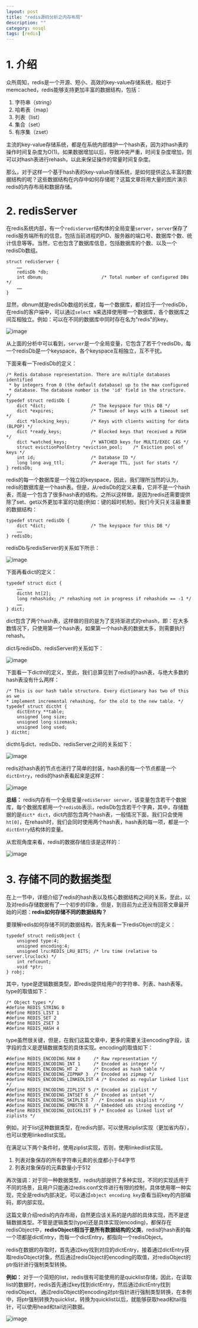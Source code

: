 ```yaml
---
layout: post
title: "redis源码分析之内存布局"
description: ""
category: nosql
tags: [redis]
---
```


# 1. 介绍

众所周知，redis是一个开源、短小、高效的key-value存储系统，相对于memcached，redis能够支持更加丰富的数据结构，包括：

1. 字符串（string）
1. 哈希表（map）
1. 列表（list）
1. 集合（set）
1. 有序集（zset）

主流的key-value存储系统，都是在系统内部维护一个hash表，因为对hash表的操作时间复杂度为O(1)。如果数据增加以后，导致冲突严重，时间复杂度增加，则可以对hash表进行rehash，以此来保证操作的常量时间复杂度。

那么，对于这样一个基于hash表的key-value存储系统，是如何提供这么丰富的数据结构的呢？这些数据结构在内存中如何存储呢？这篇文章将用大量的图片演示redis的内存布局和数据存储。

# 2. redisServer

在redis系统内部，有一个`redisServer`结构体的全局变量`server`，`server`保存了redis服务端所有的信息，包括当前进程的PID、服务器的端口号、数据库个数、统计信息等等。当然，它也包含了数据库信息，包括数据库的个数、以及一个redisDb数组。

    struct redisServer {
        ……
        redisDb *db;
        int dbnum;                      /* Total number of configured DBs */
        ……
    }

显然，dbnum就是redisDb数组的长度，每一个数据库，都对应于一个redisDb，在redis的客户端中，可以通过`select N`来选择使用哪一个数据库，各个数据库之间互相独立。例如：可以在不同的数据库中同时存在名为"redis"的key。

![image](/cn/image/redis_dict01.png)

从上面的分析中可以看到，`server`是一个全局变量，它包含了若干个redisDb，每一个redisDb是一个keyspace，各个keyspace互相独立，互不干扰。

下面来看一下redisDb的定义：

    /* Redis database representation. There are multiple databases identified
     * by integers from 0 (the default database) up to the max configured
     * database. The database number is the 'id' field in the structure. */
    typedef struct redisDb {
        dict *dict;                 /* The keyspace for this DB */
        dict *expires;              /* Timeout of keys with a timeout set */
        dict *blocking_keys;        /* Keys with clients waiting for data (BLPOP) */
        dict *ready_keys;           /* Blocked keys that received a PUSH */
        dict *watched_keys;         /* WATCHED keys for MULTI/EXEC CAS */
        struct evictionPoolEntry *eviction_pool;    /* Eviction pool of keys */
        int id;                     /* Database ID */
        long long avg_ttl;          /* Average TTL, just for stats */
    } redisDb;

redis的每一个数据库是一个独立的keyspace，因此，我们理所当然的认为，redis的数据库是一个hash表。但是，从redisDb的定义来看，它并不是一个hash表，而是一个包含了很多hash表的结构。之所以这样做，是因为redis还需要提供除了set、get以外更加丰富的功能(例如：键的超时机制)。我们今天只关注最重要的数据结构：

    typedef struct redisDb {
        dict *dict;                 /* The keyspace for this DB */
        ……
    } redisDb;

redisDb与redisServer的关系如下所示：

![image](/cn/image/redis_dict02.png)

下面再看dict的定义：

    typedef struct dict {
        ……
        dictht ht[2];
        long rehashidx; /* rehashing not in progress if rehashidx == -1 */
        ……
    } dict;

dict包含了两个hash表，这样做的目的是为了支持渐进式的rehash，即：在大多数情况下，只使用第一个hash表，如果第一个hash表的数据太多，则需要执行rehash。

dict与redisDb、redisServer的关系如下：

![image](/cn/image/redis_dict03.png)

下面看一下dictht的定义，至此，我们总算见到了redis的hash表，与绝大多数的hash表没有什么两样：

    /* This is our hash table structure. Every dictionary has two of this as we
    * implement incremental rehashing, for the old to the new table. */
    typedef struct dictht {
        dictEntry **table;
        unsigned long size;
        unsigned long sizemask;
        unsigned long used;
    } dictht;

dictht与dict、redisDb、redisServer之间的关系如下：

![image](/cn/image/redis_dict04.png)

redis对hash表的节点也进行了简单的封装，hash表的每一个节点都是一个`dictEntry`，redis的hash表看起来是这样：

![image](/cn/image/redis_dict06.png)


**总结：** redis内存有一个全局变量`redisServer server`，该变量包含若干个数据库，每个数据库都用一个`redisDb`表示，redisDb包含若干个字典，其中，存储数据的是`dict* dict`，dict内部包含两个hash表，一般情况下面，我们只会使用`ht[0]`，在rehash时，我们会同时使用两个hash表，hash表的每一项，都是一个`dictEntry`结构体的变量。

从宏观角度来看，redis的数据存储应该是这样的：

![image](/cn/image/redis_dict05.png)

# 3. 存储不同的数据类型

在上一节中，详细介绍了redis的hash表以及核心数据结构之间的关系，至此，以及对redis存储数据有了一个初步的印象，但是，到目前为止还没有回答文章最开始的问题：**redis如何存储不同的数据结构？**

要理解redis如何存储不同的数据结构，首先来看一下redisObject的定义：

    typedef struct redisObject {
        unsigned type:4;
        unsigned encoding:4;
        unsigned lru:REDIS_LRU_BITS; /* lru time (relative to server.lruclock) */
        int refcount;
        void *ptr;
    } robj;

其中，type是逻辑数据类型，即redis提供给用户的字符串、列表、hash表等。type的取值如下：

    /* Object types */
    #define REDIS_STRING 0
    #define REDIS_LIST 1
    #define REDIS_SET 2
    #define REDIS_ZSET 3
    #define REDIS_HASH 4

type虽然很关键，但是，在我们这篇文章中，更多的需要关注encoding字段，该字段的含义是逻辑数据类型的具体实现。encoding的取值如下：

    #define REDIS_ENCODING_RAW 0     /* Raw representation */
    #define REDIS_ENCODING_INT 1     /* Encoded as integer */
    #define REDIS_ENCODING_HT 2      /* Encoded as hash table */
    #define REDIS_ENCODING_ZIPMAP 3  /* Encoded as zipmap */
    #define REDIS_ENCODING_LINKEDLIST 4 /* Encoded as regular linked list */
    #define REDIS_ENCODING_ZIPLIST 5 /* Encoded as ziplist */
    #define REDIS_ENCODING_INTSET 6  /* Encoded as intset */
    #define REDIS_ENCODING_SKIPLIST 7  /* Encoded as skiplist */
    #define REDIS_ENCODING_EMBSTR 8  /* Embedded sds string encoding */
    #define REDIS_ENCODING_QUICKLIST 9 /* Encoded as linked list of ziplists */

例如，对于list这种数据类型，在redis内部，可以使用ziplist实现（更加省内存），也可以使用linkedlist实现。

在满足以下两个条件时，使用ziplist实现，否则，使用linkedlist实现。

1. 列表对象保存的所有字符串元素的长度都小于64字节
2. 列表对象保存的元素数量小于512

再次强调：对于同一种数据类型，redis内部提供了多种实现，不同的实现适用于不同的场景，且用户只能通过redis.conf文件进行有限的控制，具体使用哪一种实现，完全是redis内部决定。可以通过`object
encoding key`查看当前key的内部编码，即内部实现。

这篇文章介绍redis的内存布局，自然更应该关系的是内部的具体实现，而不是逻辑数据类型。不管是逻辑类型(type)还是具体实现(encoding)，都保存在redisObject中，**redisObject相当于是所有数据结构的父类**，redis的hash表的每一个项都是dictEntry，而每一个dictEntry，都指向一个redisObject。

redis在数据的存取时，首先通过key找到对应的dictEntry，接着通过dictEntry获取redisObject对象，然后通过redisObject的encoding的取值，对redisObject的ptr指针进行强制类型转换。

**例如：** 对于一个简短的list，redis很有可能使用的是quicklist存储，因此，在读取list的数据时，redis首先通过key找到dictEntry，然后通过dictEntry找到redisObject， 通过redisObject的encoding对ptr指针进行强制类型转换，在本例中，将ptr强制转换为quicklist，转换为quicklist以后，就能够获取head和tail指针，可以使用head和tail访问数据。

![image](/cn/image/redis_dict07.png)
